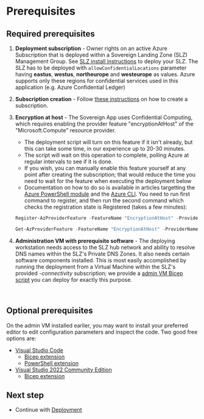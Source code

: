 # Prerequisites

## Required prerequisites

1. **Deployment subscription** - Owner rights on an active Azure Subscription that is deployed within a Sovereign Landing Zone (SLZ) Management Group. See [SLZ install instructions](https://github.com/Azure/sovereign-landing-zone/blob/main/docs/03-Deployment-Overview.md) to deploy your SLZ. The SLZ has to be deployed with `allowConfidentialLocations` parameter having **eastus**, **westus**, **northeurope** and **westeurope** as values. Azure supports only these regions for confidential services used in this application (e.g. Azure Confidential Ledger)

1. **Subscription creation** - Follow [these instructions](03.1-subscription.md) on how to create a subscription.

1. **Encryption at host** - The Sovereign App uses Confidential Computing, which requires enabling the provider feature "encryptionAtHost" of the "Microsoft.Compute" resource provider.
    * The deployment script will turn on this feature if it isn't already, but this can take some time, in our experience up to 20-30 minutes.
    * The script will wait on this operation to complete, polling Azure at regular intervals to see if it is done.
    * If you wish, you can manually enable this feature yourself at any point after creating the subscription; that would reduce the time you need to wait for the feature when executing the deployment below
    * Documentation on how to do so is available in articles targetting the [Azure PowerShell module](https://learn.microsoft.com/azure/virtual-machines/windows/disks-enable-host-based-encryption-powershell) and the [Azure CLI](https://learn.microsoft.com/azure/virtual-machines/linux/disks-enable-host-based-encryption-cli). You need to run first command to register, and then run the second command which checks the registration state is Registered (takes a few minutes):
    ``` powershell
    Register-AzProviderFeature -FeatureName "EncryptionAtHost" -ProviderNamespace "Microsoft.Compute"

    Get-AzProviderFeature -FeatureName "EncryptionAtHost" -ProviderNamespace "Microsoft.Compute"
    ```

1. **Administration VM with prerequisite software** - The deploying workstation needs access to the SLZ hub network and ability to resolve DNS names within the SLZ's Private DNS Zones. It also needs certain software components installed. This is most easily accomplished by running the deployment from a Virtual Machine within the SLZ's provided *-connectivity* subscription; we provide a [admin VM Bicep script](../../../nonConfidential/adminVM/README.md) you can deploy for exactly this purpose.
<br>

## Optional prerequisites

On the admin VM installed earlier, you may want to install your preferred editor to edit configuration parameters and inspect the code. Two good free options are:

* [Visual Studio Code](https://code.visualstudio.com/)
    * [Bicep extension](https://marketplace.visualstudio.com/items?itemName=ms-azuretools.vscode-bicep)
    * [PowerShell extension](https://marketplace.visualstudio.com/items?itemName=ms-vscode.PowerShell)
* [Visual Studio 2022 Community Edition](https://visualstudio.microsoft.com/vs/community/)
    * [Bicep extension](https://marketplace.visualstudio.com/items?itemName=ms-azuretools.visualstudiobicep)

## Next step

* Continue with [Deployment](04-deployment.md)
